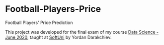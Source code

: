 # Football-Players-Price
Football Players' Price Prediction

This project was developed for the final exam of my course [Data Science - June 2020](https://softuni.bg/trainings/2779/data-science-june-2020), taught at [SoftUni](https://softuni.bg/) by Yordan Darakchiev.
